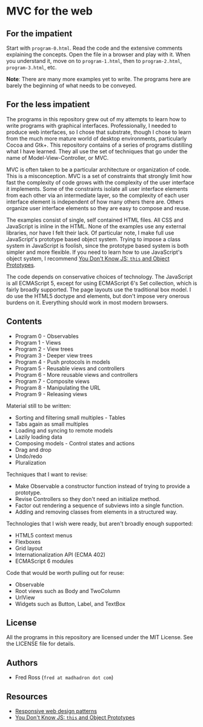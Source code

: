 # MVC for the web

## For the impatient

Start with `program-0.html`. Read the code and the extensive comments explaining the concepts. Open the file in a browser and play with it. When you understand it, move on to `program-1.html`, then to `program-2.html`, `program-3.html`, etc.

**Note**: There are many more examples yet to write. The programs here are barely the beginning of what needs to be conveyed.

## For the less impatient

The programs in this repository grew out of my attempts to learn how to write programs with graphical interfaces. Professionally, I needed to produce web interfaces, so I chose that substrate, though I chose to learn from the much more mature world of desktop environments, particularly Cocoa and Gtk+. This repository contains of a series of programs distilling what I have learned. They all use the set of techniques that go under the name of Model-View-Controller, or MVC.

MVC is often taken to be a particular architecture or organization of code. This is a misconception. MVC is a set of constraints that strongly limit how fast the complexity of code grows with the complexity of the user interface it implements. Some of the constraints isolate all user interface elements from each other via an intermediate layer, so the complexity of each user interface element is independent of how many others there are. Others organize user interface elements so they are easy to compose and reuse.

The examples consist of single, self contained HTML files. All CSS and JavaScript is inline in the HTML. None of the examples use any external libraries, nor have I felt their lack. Of particular note, I make full use JavaScript's prototype based object system. Trying to impose a class system in JavaScript is foolish, since the prototype based system is both simpler and more flexible. If you need to learn how to use JavaScript's object system, I recommend [You Don't Know JS: `this` and Object Prototypes](https://github.com/getify/You-Dont-Know-JS/blob/master/this%20&%20object%20prototypes/README.md#you-dont-know-js-this--object-prototypes).

The code depends on conservative choices of technology. The JavaScript is all ECMAScript 5, except for using ECMAScript 6's Set collection, which is fairly broadly supported. The page layouts use the traditional box model. I do use the HTML5 doctype and elements, but don't impose very onerous burdens on it. Everything should work in most modern browsers.

## Contents

* Program 0 - Observables
* Program 1 - Views
* Program 2 - View trees
* Program 3 - Deeper view trees
* Program 4 - Push protocols in models
* Program 5 - Reusable views and controllers
* Program 6 - More reusable views and controllers
* Program 7 - Composite views
* Program 8 - Manipulating the URL
* Program 9 - Releasing views

Material still to be written:
* Sorting and filtering small multiples - Tables
* Tabs again as small multiples
* Loading and syncing to remote models
* Lazily loading data
* Composing models - Control states and actions
* Drag and drop
* Undo/redo
* Pluralization

Techniques that I want to revise:
* Make Observable a constructor function instead of trying to provide a prototype.
* Revise Controllers so they don't need an initialize method.
* Factor out rendering a sequence of subviews into a single function.
* Adding and removing classes from elements in a structured way.

Technologies that I wish were ready, but aren't broadly enough supported:
* HTML5 context menus
* Flexboxes
* Grid layout
* Internationalization API (ECMA 402)
* ECMAScript 6 modules

Code that would be worth pulling out for reuse:
* Observable
* Root views such as Body and TwoColumn
* UrlView
* Widgets such as Button, Label, and TextBox

## License

All the programs in this repository are licensed under the MIT License. See the LICENSE file for details.

## Authors

* Fred Ross (`fred at madhadron dot com`)

## Resources

* [Responsive web design patterns](http://bradfrost.github.io/this-is-responsive/patterns.html)
* [You Don't Know JS: `this` and Object Prototypes](https://github.com/getify/You-Dont-Know-JS/blob/master/this%20&%20object%20prototypes/README.md#you-dont-know-js-this--object-prototypes)